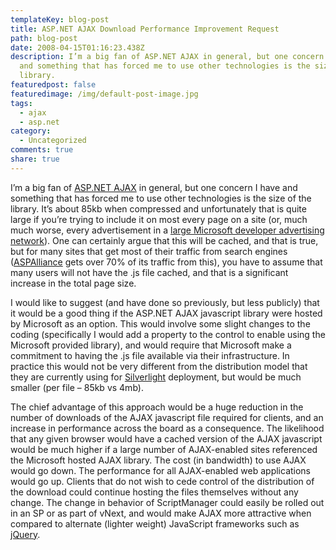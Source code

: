 ```yaml
---
templateKey: blog-post
title: ASP.NET AJAX Download Performance Improvement Request
path: blog-post
date: 2008-04-15T01:16:23.438Z
description: I’m a big fan of ASP.NET AJAX in general, but one concern I have
  and something that has forced me to use other technologies is the size of the
  library.
featuredpost: false
featuredimage: /img/default-post-image.jpg
tags:
  - ajax
  - asp.net
category:
  - Uncategorized
comments: true
share: true
---
```

<!--StartFragment-->

I’m a big fan of [ASP.NET AJAX](http://asp.net/ajax) in general, but one concern I have and something that has forced me to use other technologies is the size of the library. It’s about 85kb when compressed and unfortunately that is quite large if you’re trying to include it on most every page on a site (or, much much worse, every advertisement in a [large Microsoft developer advertising network](http://lakequincy.com/)). One can certainly argue that this will be cached, and that is true, but for many sites that get most of their traffic from search engines ([ASPAlliance](http://aspalliance.com/) gets over 70% of its traffic from this), you have to assume that many users will not have the .js file cached, and that is a significant increase in the total page size.

I would like to suggest (and have done so previously, but less publicly) that it would be a good thing if the ASP.NET AJAX javascript library were hosted by Microsoft as an option. This would involve some slight changes to the coding (specifically I would add a property to the <ScriptManager> control to enable using the Microsoft provided library), and would require that Microsoft make a commitment to having the .js file available via their infrastructure. In practice this would not be very different from the distribution model that they are currently using for [Silverlight](http://silverlight.net/) deployment, but would be much smaller (per file – 85kb vs 4mb).

The chief advantage of this approach would be a huge reduction in the number of downloads of the AJAX javascript file required for clients, and an increase in performance across the board as a consequence. The likelihood that any given browser would have a cached version of the AJAX javascript would be much higher if a large number of AJAX-enabled sites referenced the Microsoft hosted AJAX library. The cost (in bandwidth) to use AJAX would go down. The performance for all AJAX-enabled web applications would go up. Clients that do not wish to cede control of the distribution of the download could continue hosting the files themselves without any change. The change in behavior of ScriptManager could easily be rolled out in an SP or as part of vNext, and would make AJAX more attractive when compared to alternate (lighter weight) JavaScript frameworks such as [jQuery](http://jquery.com/).

<!--EndFragment-->